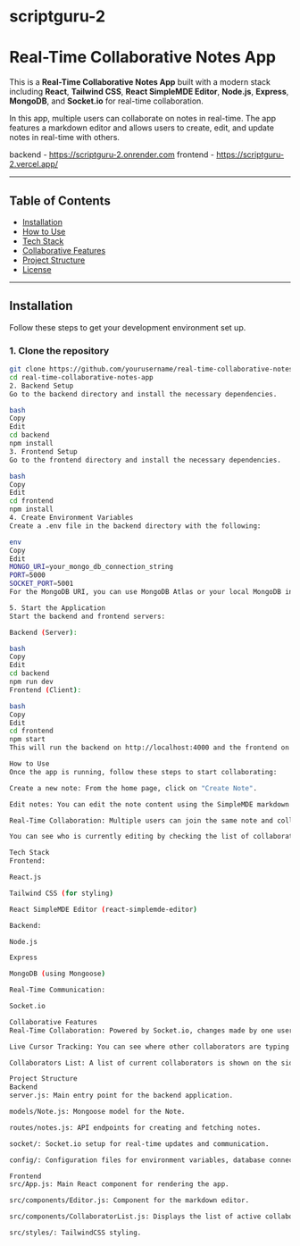 # scriptguru-2

# Real-Time Collaborative Notes App

This is a **Real-Time Collaborative Notes App** built with a modern stack including **React**, **Tailwind CSS**, **React SimpleMDE Editor**, **Node.js**, **Express**, **MongoDB**, and **Socket.io** for real-time collaboration.

In this app, multiple users can collaborate on notes in real-time. The app features a markdown editor and allows users to create, edit, and update notes in real-time with others.




backend -   https://scriptguru-2.onrender.com
frontend - https://scriptguru-2.vercel.app/

---


## Table of Contents

- [Installation](#installation)
- [How to Use](#how-to-use)
- [Tech Stack](#tech-stack)
- [Collaborative Features](#collaborative-features)
- [Project Structure](#project-structure)
- [License](#license)

---

## Installation

Follow these steps to get your development environment set up.

### 1. Clone the repository

```bash
git clone https://github.com/yourusername/real-time-collaborative-notes-app.git
cd real-time-collaborative-notes-app
2. Backend Setup
Go to the backend directory and install the necessary dependencies.

bash
Copy
Edit
cd backend
npm install
3. Frontend Setup
Go to the frontend directory and install the necessary dependencies.

bash
Copy
Edit
cd frontend
npm install
4. Create Environment Variables
Create a .env file in the backend directory with the following:

env
Copy
Edit
MONGO_URI=your_mongo_db_connection_string
PORT=5000
SOCKET_PORT=5001
For the MongoDB URI, you can use MongoDB Atlas or your local MongoDB instance.

5. Start the Application
Start the backend and frontend servers:

Backend (Server):

bash
Copy
Edit
cd backend
npm run dev
Frontend (Client):

bash
Copy
Edit
cd frontend
npm start
This will run the backend on http://localhost:4000 and the frontend on http://localhost:3000.

How to Use
Once the app is running, follow these steps to start collaborating:

Create a new note: From the home page, click on "Create Note".

Edit notes: You can edit the note content using the SimpleMDE markdown editor.

Real-Time Collaboration: Multiple users can join the same note and collaborate in real-time. Changes made by one user will be instantly reflected for all other users.

You can see who is currently editing by checking the list of collaborators displayed on the side.

Tech Stack
Frontend:

React.js

Tailwind CSS (for styling)

React SimpleMDE Editor (react-simplemde-editor)

Backend:

Node.js

Express

MongoDB (using Mongoose)

Real-Time Communication:

Socket.io

Collaborative Features
Real-Time Collaboration: Powered by Socket.io, changes made by one user are broadcast to all other connected users in real time.

Live Cursor Tracking: You can see where other collaborators are typing in the note.

Collaborators List: A list of current collaborators is shown on the side of the screen, so you know who’s working on the note with you.

Project Structure
Backend
server.js: Main entry point for the backend application.

models/Note.js: Mongoose model for the Note.

routes/notes.js: API endpoints for creating and fetching notes.

socket/: Socket.io setup for real-time updates and communication.

config/: Configuration files for environment variables, database connection, etc.

Frontend
src/App.js: Main React component for rendering the app.

src/components/Editor.js: Component for the markdown editor.

src/components/CollaboratorList.js: Displays the list of active collaborators.

src/styles/: TailwindCSS styling.

```
